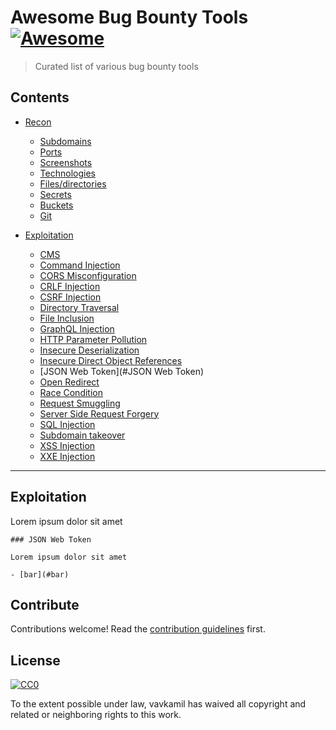 # Awesome Bug Bounty Tools [![Awesome](https://awesome.re/badge.svg)](https://awesome.re)

> Curated list of various bug bounty tools

## Contents

- [Recon](#Recon)
    - [Subdomains](#Subdomains)
    - [Ports](#Ports)
    - [Screenshots](#Screenshots)
    - [Technologies](#Technologies)
    - [Files/directories](#Files/directories)
    - [Secrets](#Secrets)
    - [Buckets](#Buckets)
    - [Git](#Git)

- [Exploitation](#Exploitation)
    - [CMS](#)
    - [Command Injection](#)
    - [CORS Misconfiguration](#)
    - [CRLF Injection](#)
    - [CSRF Injection](#)
    - [Directory Traversal](#)
    - [File Inclusion](#)
    - [GraphQL Injection](#)
    - [HTTP Parameter Pollution](#)
    - [Insecure Deserialization](#)
    - [Insecure Direct Object References](#)
    - [JSON Web Token](#JSON Web Token)
    - [Open Redirect](#)
    - [Race Condition](#)
    - [Request Smuggling](#)
    - [Server Side Request Forgery](#)
    - [SQL Injection](#)
    - [Subdomain takeover](#)
    - [XSS Injection](#)
    - [XXE Injection](#)


---

## Exploitation

Lorem ipsum dolor sit amet

    ### JSON Web Token

    Lorem ipsum dolor sit amet

    - [bar](#bar)


## Contribute

Contributions welcome! Read the [contribution guidelines](contributing.md) first.


## License

[![CC0](https://mirrors.creativecommons.org/presskit/buttons/88x31/svg/cc-zero.svg)](https://creativecommons.org/publicdomain/zero/1.0)

To the extent possible under law, vavkamil has waived all copyright and
related or neighboring rights to this work.
